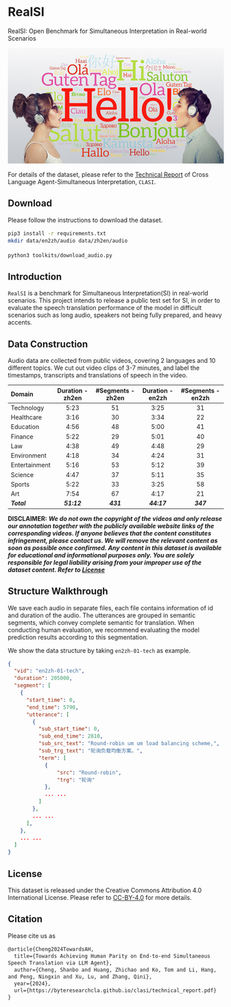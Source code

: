 # RealSI

RealSI: Open Benchmark for Simultaneous Interpretation in Real-world Scenarios

![RealSI](resource/ST.jpeg)

For details of the dataset, please refer to the [Technical Report](https://byteresearchcla.github.io/clasi/technical_report.pdf) of Cross Language Agent-Simultaneous Interpretation, `CLASI`.

## Download

Please follow the instructions to download the dataset.

```bash
pip3 install -r requirements.txt
mkdir data/en2zh/audio data/zh2en/audio

python3 toolkits/download_audio.py
```

## Introduction

`RealSI` is a benchmark for Simultaneous Interpretation(SI) in real-world scenarios. This project intends to release a public test set for SI, in order to evaluate the speech translation performance of the model in difficult scenarios such as long audio, speakers not being fully prepared, and heavy accents.


## Data Construction

Audio data are collected from public videos, covering 2 languages and 10 different topics. We cut out video clips of 3-7 minutes, and label the timestamps, transcripts and translations of speech in the video.

| Domain   | Duration - zh2en | #Segments - zh2en | Duration - en2zh | #Segments - en2zh |
|:---------------|:-----------------:|:--------------:|:-----------------:|:-------------------:|
| Technology | 5:23 | 51 | 3:25 | 31 |
| Healthcare | 3:16 | 30 | 3:34 | 22 |
| Education  | 4:56 | 48 | 5:00 | 41 |
| Finance    | 5:22 | 29 | 5:01 | 40 |
| Law        | 4:38 | 49 | 4:48 | 29 |
| Environment| 4:18 | 34 | 4:24 | 31 |
| Entertainment | 5:16 | 53 | 5:12 | 39|
| Science | 4:47 | 37 | 5:11 | 35 |
| Sports | 5:22 | 33 | 3:25 | 58 |
| Art    | 7:54 | 67 | 4:17 | 21 |
| ***Total*** | ***51:12*** | ***431*** | ***44:17*** | ***347*** |

**DISCLAIMER:** ***We do not own the copyright of the
videos and only release our annotation together with the publicly available website links of the corresponding
videos. If anyone believes that the content constitutes infringement, please contact us. We will remove the
relevant content as soon as possible once confirmed. Any content in this dataset is available for educational and informational purposes only. You are solely responsible for legal liability arising from your improper use of the dataset content. Refer to [License](#lic)***


## Structure Walkthrough

We save each audio in separate files, each file contains information of id and duration of the audio. The utterances are grouped in semantic segments, which convey complete semantic for translation. When conducting human evaluation, we recommend evaluating the model prediction results according to this segmentation.

We show the data structure by taking `en2zh-01-tech` as example.

```json
{
  "vid": "en2zh-01-tech",
  "duration": 205000,
  "segment": [
    {
      "start_time": 0,
      "end_time": 5790,
      "utterance": [
        {
          "sub_start_time": 0,
          "sub_end_time": 2810,
          "sub_src_text": "Round-robin um um load balancing scheme,",
          "sub_trg_text": "轮询负载均衡方案。",
          "term": [
            {
                "src": "Round-robin",
                "trg": "轮询"
            },
            ... ...
          ]
        },
        ... ...
      ],
    },
    ... ...
  ]
}
```


## <a name="lic"></a>License

This dataset is released under the Creative Commons Attribution 4.0 International License. Please refer to [CC-BY-4.0](https://creativecommons.org/licenses/by/4.0/) for more details.

## Citation
Please cite us as
```
@article{Cheng2024TowardsAH,
  title={Towards Achieving Human Parity on End-to-end Simultaneous Speech Translation via LLM Agent},
  author={Cheng, Shanbo and Huang, Zhichao and Ko, Tom and Li, Hang, and Peng, Ningxin and Xu, Lu, and Zhang, Qini},
  year={2024},
  url={https://byteresearchcla.github.io/clasi/technical_report.pdf}
}
```


